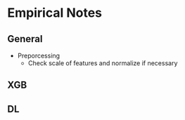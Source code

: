 # Empirical Notes

## General
- Preporcessing
  - Check scale of features and normalize if necessary

## XGB

## DL

